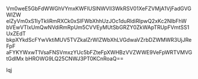 Vm0weE5GbFdWWGhVYmxKWFlUSlNWVll3WkRSV01XeFZVMjA1VjFadGVGWlZW
elZyVm0xS1IyTkliRmRXCk0xSlFWbXhhUzJOc1duRldiRlpwQ2xKc2NIbFhW
bVEwVTIxUmQwNVdiRmRpUm5CVVEyMUtSbGRZY0ZkWApTRUpFVmtSS1UxZEdT
bkpXYkdScFYwVktiMUV5TVZkalZrWlZWbXhLVGdwaVZrbDZWMWR3UjJReFpF
aFYKYWxwT1VsaFNSVmxzYUc5bFZteFpXWHBzVVZWWE9VeFpWRTVMVGtGdlMx
bHROWG9LQ25CNWJ3PT0KCnRoaQ==

lqj